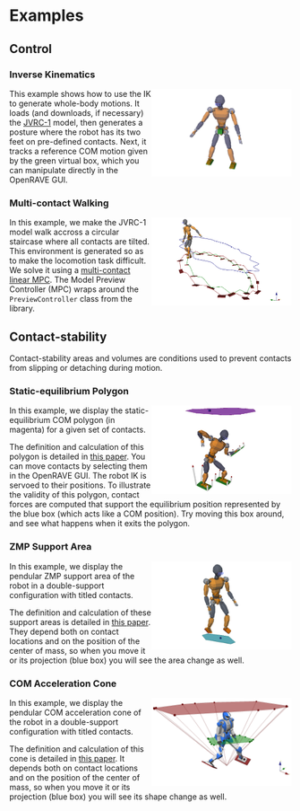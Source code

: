 # Examples

## Control

### Inverse Kinematics

<img align="right" src="images/inverse_kinematics.png" width="250" />

This example shows how to use the IK to generate whole-body motions. It loads
(and downloads, if necessary) the
[JVRC-1](https://github.com/stephane-caron/openrave_models/tree/master/JVRC-1)
model, then generates a posture where the robot has its two feet on pre-defined
contacts. Next, it tracks a reference COM motion given by the green virtual
box, which you can manipulate directly in the OpenRAVE GUI.

### Multi-contact Walking

<img align="right" src="images/multi_contact_walking.png" width="250" />

In this example, we make the JVRC-1 model walk accross a circular staircase
where all contacts are tilted. This environment is generated so as to make the
locomotion task difficult. We solve it using a [multi-contact linear
MPC](https://scaron.info/research/humanoids-2016.html). The Model Preview
Controller (MPC) wraps around the ``PreviewController`` class from the library.

## Contact-stability

Contact-stability areas and volumes are conditions used to prevent contacts
from slipping or detaching during motion.

### Static-equilibrium Polygon

<img align="right" src="images/static_equilibrium_polygon.png" width="250" />

In this example, we display the static-equilibrium COM polygon (in magenta) for
a given set of contacts.
    
The definition and calculation of this polygon is detailed in [this
paper](https://doi.org/10.1109/TRO.2008.2001360). You can move contacts by
selecting them in the OpenRAVE GUI. The robot IK is servoed to their positions.
To illustrate the validity of this polygon, contact forces are computed that
support the equilibrium position represented by the blue box (which acts like a
COM position). Try moving this box around, and see what happens when it exits
the polygon.

### ZMP Support Area

<img align="right" src="images/zmp_support_area.png" width="250" />

In this example, we display the pendular ZMP support area of the robot in a
double-support configuration with titled contacts.

The definition and calculation of these support areas is detailed in [this
paper](https://scaron.info/research/tro-2016.html). They depend both on contact
locations and on the position of the center of mass, so when you move it or its
projection (blue box) you will see the area change as well.

### COM Acceleration Cone

<img align="right" src="images/com_accel_cone.png" width="250" />

In this example, we display the pendular COM acceleration cone of the robot in
a double-support configuration with titled contacts.

The definition and calculation of this cone is detailed in [this
paper](https://scaron.info/research/humanoids-2016.html). It depends both on
contact locations and on the position of the center of mass, so when you move
it or its projection (blue box) you will see its shape change as well.
